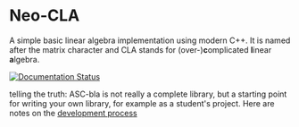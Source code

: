 # Neo-CLA

A simple basic linear algebra implementation using modern C++.
It is named after the matrix character and CLA stands for (over-)**c**omplicated **l**inear **a**lgebra.

[![Documentation Status](https://readthedocs.org/projects/neo-cla/badge/?version=latest)](https://neo-cla.readthedocs.io/en/latest/?badge=latest)


telling the truth: ASC-bla is not really a complete library,
but a starting point for writing your own library, for example as a student's project.
Here are notes on the
[development process](https://jschoeberl.github.io/IntroSC/intro.html)

